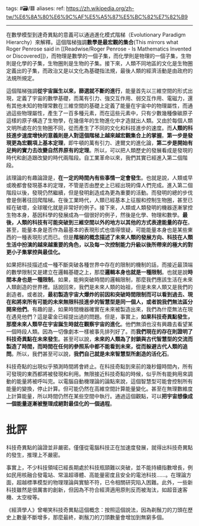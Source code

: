 tags: #🗃/🟥 
aliases: 
ref: 
https://zh.wikipedia.org/zh-tw/%E6%8A%80%E6%9C%AF%E5%A5%87%E5%BC%82%E7%82%B9

---
在數學模型到達奇異點的意義可以通過進化模式階梯（Evolutionary Paradigm Hierarchy）來解釋。這個階梯強調**數學是最宏觀的集合**(This mirrors what Roger Penrose said in [[Readwise/Roger Penrose - Is Mathematics Invented or Discovered]])，而物理是數學的一個子集，而化學則是物理的一個子集，生物則是化學的子集，生物圈則是生物的子集。接下來，人類不同地區的文化是生物圈定義出的子集，而政治又是以文化為基礎指法規，最後人類的經濟活動是由政府的法規所規定。

這個階梯強調**從宇宙誕生以來，篩選就不斷的進行**，能量首先以三維空間的形式出現，定義了宇宙的數學基礎，而萬有引力、強交互作用、弱交互作用、電磁力，還有其他未知的物理常數在三維空間的基礎上定義了能量在宇宙中的物理屬性，而通過這些物理屬性，產生了一百多種元素，而在這些元素中，只有少數幾種像碳原子這樣的原子構造了生物學，在幾億年的生物進化中才造就出人類。又由於每個人類文明所處在的生物圈不同，從而產生了不同的文化和科技進步的速度。而**人類的科技進步速度增快的意義則是人對這個階梯上越來越宏觀集合上的掌握**。**第一步是發現更為宏觀項上基本定理**，即牛頓的萬有引力、達爾文的進化論，**第二步是開始有足夠的實力去改變自然界原有的定理**。所以，可以把人類歷史的發展看成是發現的時代和創造跟改變的時代兩階段。自工業革命以來，我們其實已經進入第二個階段。

該理論的有趣論證是，**在一定的時間內有些事情一定會發生**。也就是說，人類或早或晚都會發現基本的定理，不管是否由歷史上已經出現的偉人們完成。進入第二個階段以後，發現仍然繼續，但是發明創造成為更為重要的活動。而發明的總的步伐會是倒著往回爬階梯。在後工業時代，人類已經基本上征服和控制生物圈，甚至已經在破壞，全球暖化就是非常好的例子。接下來，人類或人類發明的機器逐漸掌控生物本身，基因科學的發展成為一個很好的例子，然後是化學、物理和數學。**最後，人類的科技有可能突破到三維空間以外的地方以其他的方式表達能量的存在**。甚至，能量本身是否作為最基本的表現形式也值得懷疑，可能能量本身也是某些東西的一種表現形式而已。但是**階梯的概念描述了未來人類的發展方向、科技在人類生活中扮演的越來越重要的角色，以及每一次控制能力升級以後所帶來的極大的對更小子集掌控與最佳化。**

如果把科技描述成一種不斷突破各種世界中存在的限制的機制的話，而接近最頂端的數學限制又是建立在邏輯基礎之上，那麼**邏輯本身也就是一種限制**。也就是說**時間本身也是一種限制**。如果，能夠突破時間的邏輯限制，那麼我們應該生活在未來人類創造的世界裡。話說回來，我們是未來人類的始祖，但是未來人類又是我們的創造者。或者說，**最初製造宇宙大爆炸的前因和突破時間限制而可以看到過去、現在和將來所有可能的未來無限科技進步的智慧型是同一個人，或者說我們無法區分開來他們**。有趣的是，如果時間機器確實在未來被製造出來，我們為什麼無法在現在遇見他們？這是霍金已經提出過的問題。但是，事實上，**如果科技奇異點發生，那麼未來人類早在宇宙誕生時就在觀察宇宙的進化**。他們無須也沒有興趣去看望某一個時段人類。因為一切像劇本一樣被事先排列好了。而**我們現在的存在則證明了科技奇異點在未來發生**。甚至可以說，**未來的人類為了封鎖與古代智慧型的交流而製造了時間，而時間在任何的參照系中都不能看到未來，從而躲避古代人類的追問**。所以，我們甚至可以說，**我們自己就是未來智慧型所創造的活化石**。

科技奇點的出現似乎預測時間將會終止。在科技奇點到來前的幾秒鐘時間內，所有可發現的東西都將被發現和利用。無限接近科技奇點的時候，似乎所有能夠用來調動的能量將被呼叫完。以電腦自動機理論的論點來說，這個智慧型可能會控制所有能量的變換，停止計算。但可能仍然在高維空間計算能量變化。甚至在無理數維度上計算能量，所以時間仍然在某些空間中執行。通過這個觀點，可以**把宇宙想像成一個能量逐漸被整理成絕對最佳化的一個過程**。

# 批評
科技奇異點的論證並非嚴密。僅僅從電腦科技正在加速度發展，就得出科技奇異點的發生，推理上不嚴密。

事實上，不少科技領域已經長期處於科技瓶頸難以突破，並不能持續指數增長，例如民用核融合發電站、常溫超導體、高能量密度且安全的電池科技……。在理論方面，超越標準模型的物理理論與實驗不符，已令相關研究陷入困難。此外，一些新科技雖然是很厲害的創新，但因為不符合經濟適用原則反而被淘汰，如超音速客機、太空梭等。

《經濟學人》曾嘲笑科技奇異點這個概念：按照這個說法，因為剃鬚刀的刀頭在歷史上數量不斷增多，那麼最終，剃鬚刀的刀頭數量會增加到無窮多個。